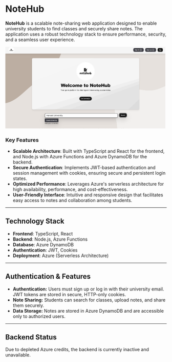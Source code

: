 # NoteHub

**NoteHub** is a scalable note-sharing web application designed to enable university students to find classes and securely share notes. The application uses a robust technology stack to ensure performance, security, and a seamless user experience.

<img src="notehub.png" alt="NoteHub Screenshot" width="500">

### Key Features

- **Scalable Architecture**: Built with TypeScript and React for the frontend, and Node.js with Azure Functions and Azure DynamoDB for the backend.
- **Secure Authentication**: Implements JWT-based authentication and session management with cookies, ensuring secure and persistent login states.
- **Optimized Performance**: Leverages Azure's serverless architecture for high availability, performance, and cost-effectiveness.
- **User-Friendly Interface**: Intuitive and responsive design that facilitates easy access to notes and collaboration among students.

---

## Technology Stack

- **Frontend**: TypeScript, React  
- **Backend**: Node.js, Azure Functions  
- **Database**: Azure DynamoDB  
- **Authentication**: JWT, Cookies  
- **Deployment**: Azure (Serverless Architecture)  

---

## Authentication & Features

- **Authentication:** Users must sign up or log in with their university email. JWT tokens are stored in secure, HTTP-only cookies.  
- **Note Sharing:** Students can search for classes, upload notes, and share them securely.  
- **Data Storage:** Notes are stored in Azure DynamoDB and are accessible only to authorized users.  

---

## Backend Status

Due to depleted Azure credits, the backend is currently inactive and unavailable.
